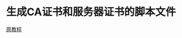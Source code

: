 # 生成CA证书和服务器证书的脚本文件

<a href="https://www.youtube.com/watch?v=7YgaZIFn7mY&list=PLy_6D98if3UINAba67DnhO4055OA6viSb&index=3">原教程</a>